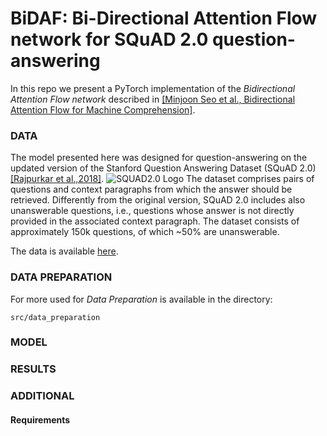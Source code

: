 # BiDAF: Bi-Directional Attention Flow network for SQuAD 2.0 question-answering
In this repo we present a PyTorch implementation of the *Bidirectional Attention Flow network* described in [[Minjoon Seo et al., Bidirectional Attention Flow for Machine Comprehension]](https://arxiv.org/abs/1611.01603).

### DATA
The model presented here was designed for question-answering on the updated version of the Stanford Question Answering Dataset (SQuAD 2.0) [[Rajpurkar et al.,2018]](https://arxiv.org/abs/1806.03822). 
![SQUAD2.0 Logo](https://www.google.com/search?sca_esv=556313000&rlz=1C1VDKB_itIT949IT949&sxsrf=AB5stBghdSrFqGhW39dAdZ_oMPursckCRg:1691848635615&q=squad2.0+dataset&tbm=isch&source=lnms&sa=X&ved=2ahUKEwjZisGno9eAAxWegf0HHTgyBBgQ0pQJegQICxAB&biw=767&bih=707&dpr=1.25#imgrc=Partenqdrn0FMM)
The dataset comprises pairs of questions and context paragraphs from which the answer should be retrieved. Differently from the original version, SQuAD 2.0 includes also unanswerable questions, i.e., questions whose answer is not directly provided in the associated context paragraph. The dataset consists of approximately 150k questions, of which ~50% are unanswerable.

The data is available [here](https://rajpurkar.github.io/SQuAD-explorer/).

### DATA PREPARATION

For more  used for *Data Preparation* is available in the directory:
```
src/data_preparation
```

### MODEL

### RESULTS

### ADDITIONAL
#### Requirements
